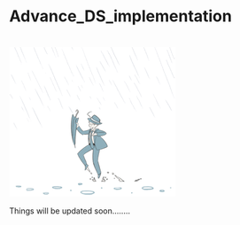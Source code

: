 # Advance_DS_implementation


#
 [![RainDance](https://github.com/Glorycs29/My_Learnings/blob/main/rain_dance.gif)]()
 
Things will be updated soon........


